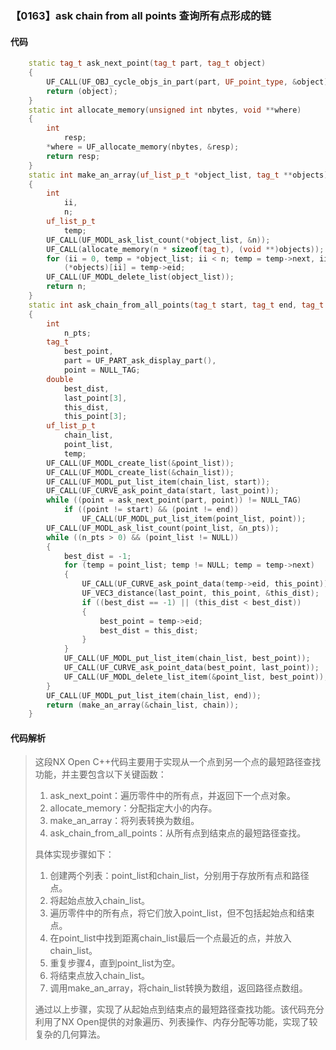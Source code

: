 ### 【0163】ask chain from all points 查询所有点形成的链

#### 代码

```cpp
    static tag_t ask_next_point(tag_t part, tag_t object)  
    {  
        UF_CALL(UF_OBJ_cycle_objs_in_part(part, UF_point_type, &object));  
        return (object);  
    }  
    static int allocate_memory(unsigned int nbytes, void **where)  
    {  
        int  
            resp;  
        *where = UF_allocate_memory(nbytes, &resp);  
        return resp;  
    }  
    static int make_an_array(uf_list_p_t *object_list, tag_t **objects)  
    {  
        int  
            ii,  
            n;  
        uf_list_p_t  
            temp;  
        UF_CALL(UF_MODL_ask_list_count(*object_list, &n));  
        UF_CALL(allocate_memory(n * sizeof(tag_t), (void **)objects));  
        for (ii = 0, temp = *object_list; ii < n; temp = temp->next, ii++)  
            (*objects)[ii] = temp->eid;  
        UF_CALL(UF_MODL_delete_list(object_list));  
        return n;  
    }  
    static int ask_chain_from_all_points(tag_t start, tag_t end, tag_t **chain)  
    {  
        int  
            n_pts;  
        tag_t  
            best_point,  
            part = UF_PART_ask_display_part(),  
            point = NULL_TAG;  
        double  
            best_dist,  
            last_point[3],  
            this_dist,  
            this_point[3];  
        uf_list_p_t  
            chain_list,  
            point_list,  
            temp;  
        UF_CALL(UF_MODL_create_list(&point_list));  
        UF_CALL(UF_MODL_create_list(&chain_list));  
        UF_CALL(UF_MODL_put_list_item(chain_list, start));  
        UF_CALL(UF_CURVE_ask_point_data(start, last_point));  
        while ((point = ask_next_point(part, point)) != NULL_TAG)  
            if ((point != start) && (point != end))  
                UF_CALL(UF_MODL_put_list_item(point_list, point));  
        UF_CALL(UF_MODL_ask_list_count(point_list, &n_pts));  
        while ((n_pts > 0) && (point_list != NULL))  
        {  
            best_dist = -1;  
            for (temp = point_list; temp != NULL; temp = temp->next)  
            {  
                UF_CALL(UF_CURVE_ask_point_data(temp->eid, this_point));  
                UF_VEC3_distance(last_point, this_point, &this_dist);  
                if ((best_dist == -1) || (this_dist < best_dist))  
                {  
                    best_point = temp->eid;  
                    best_dist = this_dist;  
                }  
            }  
            UF_CALL(UF_MODL_put_list_item(chain_list, best_point));  
            UF_CALL(UF_CURVE_ask_point_data(best_point, last_point));  
            UF_CALL(UF_MODL_delete_list_item(&point_list, best_point));  
        }  
        UF_CALL(UF_MODL_put_list_item(chain_list, end));  
        return (make_an_array(&chain_list, chain));  
    }

```

#### 代码解析

> 这段NX Open C++代码主要用于实现从一个点到另一个点的最短路径查找功能，并主要包含以下关键函数：
>
> 1. ask_next_point：遍历零件中的所有点，并返回下一个点对象。
> 2. allocate_memory：分配指定大小的内存。
> 3. make_an_array：将列表转换为数组。
> 4. ask_chain_from_all_points：从所有点到结束点的最短路径查找。
>
> 具体实现步骤如下：
>
> 1. 创建两个列表：point_list和chain_list，分别用于存放所有点和路径点。
> 2. 将起始点放入chain_list。
> 3. 遍历零件中的所有点，将它们放入point_list，但不包括起始点和结束点。
> 4. 在point_list中找到距离chain_list最后一个点最近的点，并放入chain_list。
> 5. 重复步骤4，直到point_list为空。
> 6. 将结束点放入chain_list。
> 7. 调用make_an_array，将chain_list转换为数组，返回路径点数组。
>
> 通过以上步骤，实现了从起始点到结束点的最短路径查找功能。该代码充分利用了NX Open提供的对象遍历、列表操作、内存分配等功能，实现了较复杂的几何算法。
>
